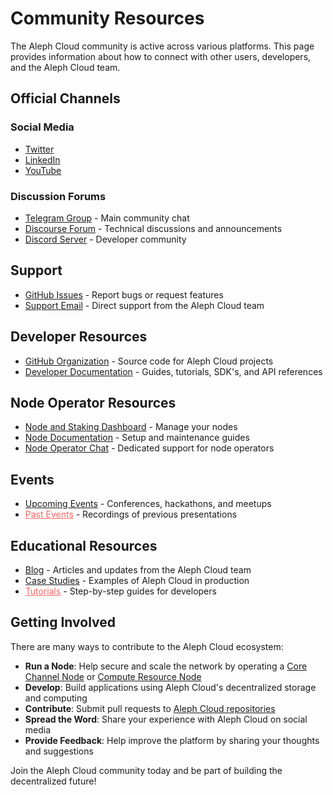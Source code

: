 # Community Resources

The Aleph Cloud community is active across various platforms. This page provides information about how to connect with other users, developers, and the Aleph Cloud team.

## Official Channels

### Social Media

- [Twitter](https://twitter.com/aleph_im)
- [LinkedIn](https://www.linkedin.com/company/aleph-im/)
- [YouTube](https://www.youtube.com/@aleph_im)

### Discussion Forums

- [Telegram Group](https://t.me/alephim) - Main community chat
- [Discourse Forum](https://community.aleph.im/) - Technical discussions and announcements
- [Discord Server](https://discord.gg/aleph-im) - Developer community

## Support

- [GitHub Issues](https://github.com/aleph-im/support/issues) - Report bugs or request features
- [Support Email](mailto:hello@aleph.im) - Direct support from the Aleph Cloud team

## Developer Resources

- [GitHub Organization](https://github.com/aleph-im) - Source code for Aleph Cloud projects
- [Developer Documentation](/devhub/) - Guides, tutorials, SDK's, and API references

## Node Operator Resources

- [Node and Staking Dashboard](https://account.aleph.im/) - Manage your nodes
- [Node Documentation](/nodes/) - Setup and maintenance guides
- [Node Operator Chat](https://t.me/alephim/123724/) - Dedicated support for node operators


## Events

- [Upcoming Events](https://lu.ma/aleph-im) - Conferences, hackathons, and meetups
- <a href="https://link" style="color: #ff6666;">Past Events</a> - Recordings of previous presentations

## Educational Resources

- [Blog](https://twentysix.cloud/blog/) - Articles and updates from the Aleph Cloud team
- [Case Studies](https://www.twentysix.cloud/blog/articles/champions-tactics-aleph-vrf/) - Examples of Aleph Cloud in production
- <a href="https://link" style="color: #ff6666;">Tutorials</a> - Step-by-step guides for developers

## Getting Involved

There are many ways to contribute to the Aleph Cloud ecosystem:

- **Run a Node**: Help secure and scale the network by operating a [Core Channel Node](/nodes/core/introduction/) or [Compute Resource Node](/nodes/compute/introduction/)
- **Develop**: Build applications using Aleph Cloud's decentralized storage and computing
- **Contribute**: Submit pull requests to [Aleph Cloud repositories](https://github.com/aleph-im)
- **Spread the Word**: Share your experience with Aleph Cloud on social media
- **Provide Feedback**: Help improve the platform by sharing your thoughts and suggestions

Join the Aleph Cloud community today and be part of building the decentralized future!
